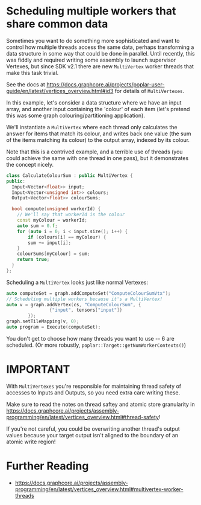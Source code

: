 # Scheduling multiple workers that share common data
Sometimes you want to do something more sophisticated and want to control
how multiple threads access the same data, perhaps transforming a
 data structure in some way that could be done in parallel. Until recently, this was fiddly and required writing some
assembly to launch supervisor Vertexes, but since SDK v2.1 there are new `MultiVertex` worker threads
that make this task trivial.

See the docs at 
https://docs.graphcore.ai/projects/poplar-user-guide/en/latest/vertices_overview.html#id3
for details of `MultiVertexes`.

In this example, let's consider a data structure where we have an input array,
and another input containing the 'colour' of each item (let's pretend this
was some graph colouring/partitioning application).

We'll instantiate a `MultiVertex` where each thread only calculates 
the answer for items that match its colour, and writes back one value (the sum of
the items matching its colour) to the output array, indexed by its colour.

Note that this is a contrived example, and a terrible use of threads (you could achieve
the same with one thread in one pass), but it demonstrates the concept nicely.

```C++
class CalculateColourSum : public MultiVertex {
public:
  Input<Vector<float>> input;
  Input<Vector<unsigned int>> colours;
  Output<Vector<float>> colourSums;

  bool compute(unsigned workerId) {
    // We'll say that workerId is the colour
    const myColour = workerId;
    auto sum = 0.f;
    for (auto i = 0; i < input.size(); i++) {
        if (colours[i] == myColour) {
        sum += input[i];
    }       
    colourSums[myColour] = sum;
    return true;
  }
};
```

Scheduling a `MultiVertex` looks just like normal Vertexes:

```C++
auto computeSet = graph.addComputeSet("ComputeColourSumVtx");
// Scheduling multiple workers because it's a MultiVertex!
auto v = graph.addVertex(cs, "ComputeColourSum", {
                {"input", tensors["input"]}
        });
graph.setTileMapping(v, 0);
auto program = Execute(computeSet);
```
You don't get to choose how many threads you want to use -- 6 are scheduled. (Or more 
 robustly,
`poplar::Target::getNumWorkerContexts()`)

# IMPORTANT
With `MultiVertexes` you're responsible for maintaining thread safety
of accesses to Inputs and Outputs, so you need extra care writing these.

Make sure to read the notes on thread saftey and atomic store granularity in
https://docs.graphcore.ai/projects/assembly-programming/en/latest/vertices_overview.html#thread-safety!

If you're not careful, you could be overwriting another thread's output values
because your target output isn't aligned to the boundary of an atomic write region!


# Further Reading
* https://docs.graphcore.ai/projects/assembly-programming/en/latest/vertices_overview.html#multivertex-worker-threads
